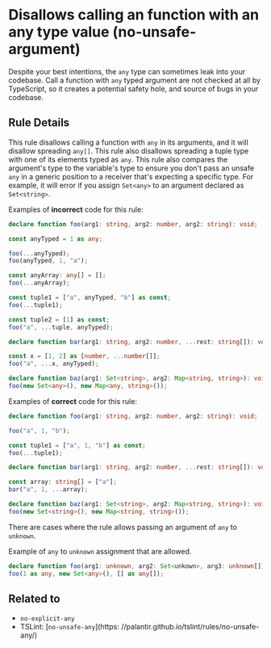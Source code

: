 # Disallows calling an function with an any type value (no-unsafe-argument)

Despite your best intentions, the `any` type can sometimes leak into your codebase. Call a function with `any` typed argument are not checked at all by TypeScript, so it creates a potential safety hole, and source of bugs in your codebase.

## Rule Details

This rule disallows calling a function with `any` in its arguments, and it will disallow spreading `any[]`. This rule also disallows spreading a tuple type with one of its elements typed as `any`. This rule also compares the argument's type to the variable's type to ensure you don't pass an unsafe `any` in a generic position to a receiver that's expecting a specific type. For example, it will error if you assign `Set<any>` to an argument declared as `Set<string>`.

Examples of **incorrect** code for this rule:

```ts
declare function foo(arg1: string, arg2: number, arg2: string): void;

const anyTyped = 1 as any;

foo(...anyTyped);
foo(anyTyped, 1, "a");

const anyArray: any[] = [];
foo(...anyArray);

const tuple1 = ["a", anyTyped, "b"] as const;
foo(...tuple1);

const tuple2 = [1] as const;
foo("a", ...tuple, anyTyped);

declare function bar(arg1: string, arg2: number, ...rest: string[]): void;

const x = [1, 2] as [number, ...number[]];
foo("a", ...x, anyTyped);

declare function baz(arg1: Set<string>, arg2: Map<string, string>): void;
foo(new Set<any>(), new Map<any, string>());
```

Examples of **correct** code for this rule:

```ts
declare function foo(arg1: string, arg2: number, arg2: string): void;

foo("a", 1, "b");

const tuple1 = ["a", 1, "b"] as const;
foo(...tuple1);

declare function bar(arg1: string, arg2: number, ...rest: string[]): void;

const array: string[] = ["a"];
bar("a", 1, ...array);

declare function baz(arg1: Set<string>, arg2: Map<string, string>): void;
foo(new Set<string>(), new Map<string, string>());
```

There are cases where the rule allows passing an argument of `any` to `unknown`.

Example of `any` to `unknown` assignment that are allowed.

```ts
declare function foo(arg1: unknown, arg2: Set<unkown>, arg3: unknown[]): void;
foo(1 as any, new Set<any>(), [] as any[]);
```

## Related to

- `no-explicit-any`
- TSLint: [`no-unsafe-any`](https:
  //palantir.github.io/tslint/rules/no-unsafe-any/)
